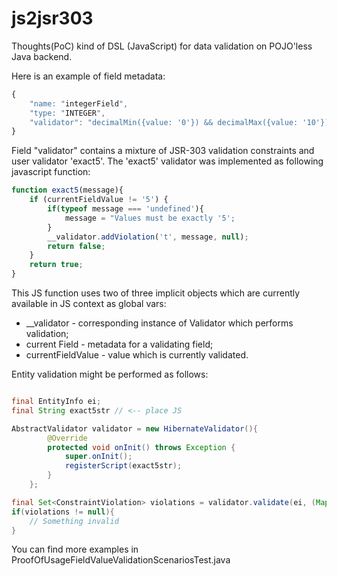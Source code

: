 js2jsr303
================

Thoughts(PoC) kind of DSL (JavaScript) for data validation on POJO'less Java backend.

Here is an example of field metadata:

```javascript
{
    "name: "integerField",
    "type: "INTEGER",
    "validator": "decimalMin({value: '0'}) && decimalMax({value: '10'}) && exact5()"
}
```

Field "validator" contains a mixture of JSR-303 validation constraints and user validator 'exact5'. The 'exact5' validator
was implemented as following javascript function:

```javascript
function exact5(message){
    if (currentFieldValue != '5') {
        if(typeof message === 'undefined'){
            message = "Values must be exactly '5';
        }
        __validator.addViolation('t', message, null);
        return false;
    }
    return true;
}
```

This JS function uses two of three implicit objects which are currently available in JS context as global vars:
   * \__validator - corresponding instance of Validator which performs validation;
   * current Field - metadata for a validating field;
   * currentFieldValue - value which is currently validated.

Entity validation might be performed as follows:
```java

final EntityInfo ei;
final String exact5str // <-- place JS

AbstractValidator validator = new HibernateValidator(){
        @Override
        protected void onInit() throws Exception {
            super.onInit();
            registerScript(exact5str);
        }
    };

final Set<ConstraintViolation> violations = validator.validate(ei, (Map<String, Object>) values);
if(violations != null){
    // Something invalid
}
```

You can find more examples in ProofOfUsageFieldValueValidationScenariosTest.java
